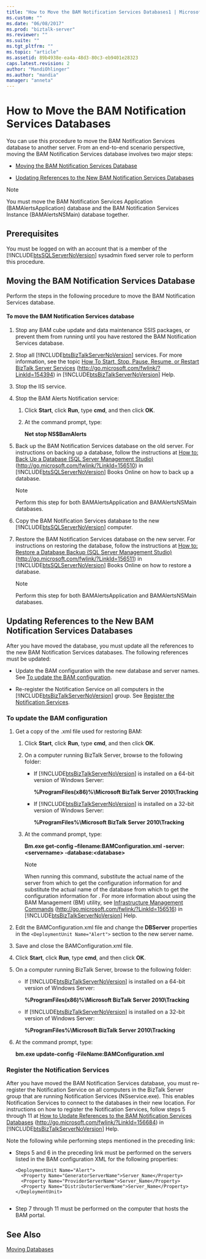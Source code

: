 ```yaml
---
title: "How to Move the BAM Notification Services Databases1 | Microsoft Docs"
ms.custom: ""
ms.date: "06/08/2017"
ms.prod: "biztalk-server"
ms.reviewer: ""
ms.suite: ""
ms.tgt_pltfrm: ""
ms.topic: "article"
ms.assetid: 89b4938e-ea4a-48d3-80c3-eb9401e28323
caps.latest.revision: 2
author: "MandiOhlinger"
ms.author: "mandia"
manager: "anneta"
---
```

# How to Move the BAM Notification Services Databases
You can use this procedure to move the BAM Notification Services database to another server.  From an end-to-end scenario perspective, moving the BAM Notification Services database involves two major steps:  
  
-   [Moving the BAM Notification Services Database](../technical-guides/how-to-move-the-bam-notification-services-databases1.md#BKMK_NotiMoveDB)  
  
-   [Updating References to the New BAM Notification Services Databases](../technical-guides/how-to-move-the-bam-notification-services-databases1.md#BKMK_NotiUpdate)  
  
> [!NOTE]  
>  You must move the BAM Notification Services Application (BAMAlertsApplication) database and the BAM Notification Services Instance (BAMAlertsNSMain) database together.  
  
## Prerequisites  
 You must be logged on with an account that is a member of the [!INCLUDE[btsSQLServerNoVersion](../includes/btssqlservernoversion-md.md)] sysadmin fixed server role to perform this procedure.  
  
##  <a name="BKMK_NotiMoveDB"></a> Moving the BAM Notification Services Database  
 Perform the steps in the following procedure to move the BAM Notification Services database.  
  
#### To move the BAM Notification Services database  
  
1.  Stop any BAM cube update and data maintenance SSIS packages, or prevent them from running until you have restored the BAM Notification Services database.  
  
2.  Stop all [!INCLUDE[btsBizTalkServerNoVersion](../includes/btsbiztalkservernoversion-md.md)] services. For more information, see the topic [How To Start, Stop, Pause, Resume, or Restart BizTalk Server Services](http://go.microsoft.com/fwlink/?LinkId=154394) (http://go.microsoft.com/fwlink/?LinkId=154394) in [!INCLUDE[btsBizTalkServerNoVersion](../includes/btsbiztalkservernoversion-md.md)] Help.  
  
3.  Stop the IIS service.  
  
4.  Stop the BAM Alerts Notification service:  
  
    1.  Click **Start**, click **Run**, type **cmd**, and then click **OK**.  
  
    2.  At the command prompt, type:  
  
         **Net stop NS$BamAlerts**  
  
5.  Back up the BAM Notification Services database on the old server. For instructions on backing up a database, follow the instructions at [How to: Back Up a Database (SQL Server Management Studio)](http://go.microsoft.com/fwlink/?LinkId=156510) (http://go.microsoft.com/fwlink/?LinkId=156510) in [!INCLUDE[btsSQLServerNoVersion](../includes/btssqlservernoversion-md.md)] Books Online on how to back up a database.  
  
    > [!NOTE]  
    >  Perform this step for both BAMAlertsApplication and BAMAlertsNSMain databases.  
  
6.  Copy the BAM Notification Services database to the new [!INCLUDE[btsSQLServerNoVersion](../includes/btssqlservernoversion-md.md)] computer.  
  
7.  Restore the BAM Notification Services database on the new server. For instructions on restoring the database, follow the instructions at [How to: Restore a Database Backup (SQL Server Management Studio)](http://go.microsoft.com/fwlink/?LinkId=156511) (http://go.microsoft.com/fwlink/?LinkId=156511) in [!INCLUDE[btsSQLServerNoVersion](../includes/btssqlservernoversion-md.md)] Books Online on how to restore a database.  
  
    > [!NOTE]  
    >  Perform this step for both BAMAlertsApplication and BAMAlertsNSMain databases.  
  
##  <a name="BKMK_NotiUpdate"></a> Updating References to the New BAM Notification Services Databases  
 After you have moved the database, you must update all the references to the new BAM Notification Services databases. The following references must be updated:  
  
-   Update the BAM configuration with the new database and server names. See [To update the BAM configuration](../technical-guides/how-to-move-the-bam-notification-services-databases1.md#BKMK_NotiUpdateBAMConfig).  
  
-   Re-register the Notification Service on all computers in the [!INCLUDE[btsBizTalkServerNoVersion](../includes/btsbiztalkservernoversion-md.md)] group. See [Register the Notification Services](../technical-guides/how-to-move-the-bam-notification-services-databases1.md#BKMK_NotiRegister).  
  
###  <a name="BKMK_NotiUpdateBAMConfig"></a> To update the BAM configuration  
  
1.  Get a copy of the .xml file used for restoring BAM:  
  
    1.  Click **Start**, click **Run**, type **cmd**, and then click **OK**.  
  
    2.  On a computer running BizTalk Server, browse to the following folder:  
  
        -   If [!INCLUDE[btsBizTalkServerNoVersion](../includes/btsbiztalkservernoversion-md.md)] is installed on a 64-bit version of Windows Server:  
  
             **%ProgramFiles(x86)%\Microsoft BizTalk Server 2010\Tracking**  
  
        -   If [!INCLUDE[btsBizTalkServerNoVersion](../includes/btsbiztalkservernoversion-md.md)] is installed on a 32-bit version of Windows Server:  
  
             **%ProgramFiles%\Microsoft BizTalk Server 2010\Tracking**  
  
    3.  At the command prompt, type:  
  
         **Bm.exe get-config –filename:BAMConfiguration.xml -server:\<servername\> -database:\<database\>**  
  
        > [!NOTE]  
        >  When running this command, substitute the actual name of the server from which to get the configuration information for <servername> and substitute the actual name of the database from which to get the configuration information for <database>. For more information about using the BAM Management (BM) utility, see [Infrastructure Management Commands](http://go.microsoft.com/fwlink/?LinkId=156516) (http://go.microsoft.com/fwlink/?LinkId=156516) in [!INCLUDE[btsBizTalkServerNoVersion](../includes/btsbiztalkservernoversion-md.md)] Help.  
  
2.  Edit the BAMConfiguration.xml file and change the **DBServer** properties in the `<DeploymentUnit Name="Alert">` section to the new server name.  
  
3.  Save and close the BAMConfiguration.xml file.  
  
4.  Click **Start**, click **Run**, type **cmd**, and then click **OK**.  
  
5.  On a computer running BizTalk Server, browse to the following folder:  
  
    -   If [!INCLUDE[btsBizTalkServerNoVersion](../includes/btsbiztalkservernoversion-md.md)] is installed on a 64-bit version of Windows Server:  
  
         **%ProgramFiles(x86)%\Microsoft BizTalk Server 2010\Tracking**  
  
    -   If [!INCLUDE[btsBizTalkServerNoVersion](../includes/btsbiztalkservernoversion-md.md)] is installed on a 32-bit version of Windows Server:  
  
         **%ProgramFiles%\Microsoft BizTalk Server 2010\Tracking**  
  
6.  At the command prompt, type:  
  
     **bm.exe update-config -FileName:BAMConfiguration.xml**  
  
###  <a name="BKMK_NotiRegister"></a> Register the Notification Services  
 After you have moved the BAM Notification Services database, you must re-register the Notification Service on all computers in the BizTalk Server group that are running Notification Services (NSservice.exe). This enables Notification Services to connect to the databases in their new location. For instructions on how to register the Notification Services, follow steps 5 through 11 at [How to Update References to the BAM Notification Services Databases](http://go.microsoft.com/fwlink/?LinkId=156684) (http://go.microsoft.com/fwlink/?LinkId=156684) in [!INCLUDE[btsBizTalkServerNoVersion](../includes/btsbiztalkservernoversion-md.md)] Help.  
  
 Note the following while performing steps mentioned in the preceding link:  
  
-   Steps 5 and 6 in the preceding link must be performed on the servers listed in the BAM configuration XML for the following properties:  
  
    ```  
    <DeploymentUnit Name="Alert">  
      <Property Name="GeneratorServerName">Server_Name</Property>  
      <Property Name="ProviderServerName">Server_Name</Property>  
      <Property Name="DistributorServerName">Server_Name</Property>  
    </DeploymentUnit>  
  
    ```  
  
-   Step 7 through 11 must be performed on the computer that hosts the BAM portal.  
  
## See Also  
 [Moving Databases](../technical-guides/moving-databases.md)